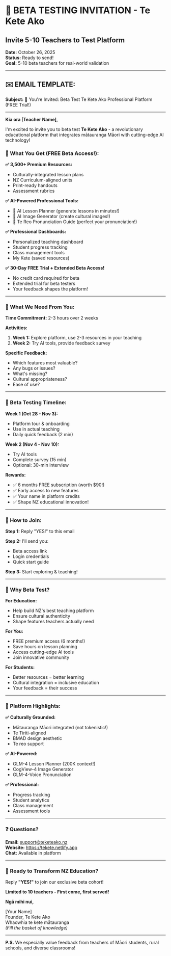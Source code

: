 # 📧 BETA TESTING INVITATION - Te Kete Ako
## Invite 5-10 Teachers to Test Platform

**Date:** October 26, 2025  
**Status:** Ready to send!  
**Goal:** 5-10 beta teachers for real-world validation

---

## ✉️ **EMAIL TEMPLATE:**

**Subject:** 🌟 You're Invited: Beta Test Te Kete Ako Professional Platform (FREE Trial!)

---

**Kia ora [Teacher Name],**

I'm excited to invite you to beta test **Te Kete Ako** - a revolutionary educational platform that integrates mātauranga Māori with cutting-edge AI technology!

### **🎁 What You Get (FREE Beta Access!):**

**✅ 3,500+ Premium Resources:**
- Culturally-integrated lesson plans
- NZ Curriculum-aligned units
- Print-ready handouts
- Assessment rubrics

**✅ AI-Powered Professional Tools:**
- 🤖 AI Lesson Planner (generate lessons in minutes!)
- 🎨 AI Image Generator (create cultural images!)
- 🎤 Te Reo Pronunciation Guide (perfect your pronunciation!)

**✅ Professional Dashboards:**
- Personalized teaching dashboard
- Student progress tracking
- Class management tools
- My Kete (saved resources)

**✅ 30-Day FREE Trial + Extended Beta Access!**
- No credit card required for beta
- Extended trial for beta testers
- Your feedback shapes the platform!

---

### **🎯 What We Need From You:**

**Time Commitment:** 2-3 hours over 2 weeks

**Activities:**
1. **Week 1:** Explore platform, use 2-3 resources in your teaching
2. **Week 2:** Try AI tools, provide feedback survey

**Specific Feedback:**
- Which features most valuable?
- Any bugs or issues?
- What's missing?
- Cultural appropriateness?
- Ease of use?

---

### **📅 Beta Testing Timeline:**

**Week 1 (Oct 28 - Nov 3):**
- Platform tour & onboarding
- Use in actual teaching
- Daily quick feedback (2 min)

**Week 2 (Nov 4 - Nov 10):**
- Try AI tools
- Complete survey (15 min)
- Optional: 30-min interview

**Rewards:**
- ✅ 6 months FREE subscription (worth $90!)
- ✅ Early access to new features
- ✅ Your name in platform credits
- ✅ Shape NZ educational innovation!

---

### **🚀 How to Join:**

**Step 1:** Reply "YES!" to this email

**Step 2:** I'll send you:
- Beta access link
- Login credentials
- Quick start guide

**Step 3:** Start exploring & teaching!

---

### **💝 Why Beta Test?**

**For Education:**
- Help build NZ's best teaching platform
- Ensure cultural authenticity
- Shape features teachers actually need

**For You:**
- FREE premium access (6 months!)
- Save hours on lesson planning
- Access cutting-edge AI tools
- Join innovative community

**For Students:**
- Better resources = better learning
- Cultural integration = inclusive education
- Your feedback = their success

---

### **🌟 Platform Highlights:**

**✅ Culturally Grounded:**
- Mātauranga Māori integrated (not tokenistic!)
- Te Tiriti-aligned
- BMAD design aesthetic
- Te reo support

**✅ AI-Powered:**
- GLM-4 Lesson Planner (200K context!)
- CogView-4 Image Generator
- GLM-4-Voice Pronunciation

**✅ Professional:**
- Progress tracking
- Student analytics
- Class management
- Assessment tools

---

### **❓ Questions?**

**Email:** support@teketeako.nz  
**Website:** https://tekete.netlify.app  
**Chat:** Available in platform

---

### **🎊 Ready to Transform NZ Education?**

Reply **"YES!"** to join our exclusive beta cohort!

**Limited to 10 teachers - First come, first served!**

**Ngā mihi nui,**

[Your Name]  
Founder, Te Kete Ako  
Whaowhia te kete mātauranga  
*(Fill the basket of knowledge)*

---

**P.S.** We especially value feedback from teachers of Māori students, rural schools, and diverse classrooms!


